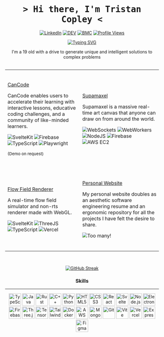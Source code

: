 <div align="center">

  # <samp>&gt; Hi there, I'm <b> Tristan Copley </b> &lt; </samp>
  
[![LinkedIn](https://img.shields.io/badge/LinkedIn-%230077B5.svg?&style=flat-square&logo=linkedin&logoColor=white)](https://www.linkedin.com/in/tristan-copley-0123b9256/)
[![DEV](https://img.shields.io/badge/Dev.to-%23000000.svg?&style=flat-square&logo=dev.to&logoColor=white)](https://dev.to/tristancopley) 
[![BMC](https://img.shields.io/badge/BuyMeACoffee-%23FFDD00.svg?&style=flat-square&logo=buy-me-a-coffee&logoColor=black)](https://www.buymeacoffee.com/tristancopley)
[![Profile Views](https://komarev.com/ghpvc/?username=TristanCopley&style=flat-square)](https://github.com/TristanCopley)

<a href="https://tristan-copley-2023.vercel.app/"><img src="https://readme-typing-svg.demolab.com?font=Fira+Code&duration=4000&pause=1000&color=F7F7F7&center=true&vCenter=true&random=false&width=435&lines=Full-Stack+Developer;Software+Engineer;Product+Designer;Project+Manager;Lead+Programmer" alt="Typing SVG" /></a>

</div>
<div>
<div align="center">I'm a 19 old with a drive to generate unique and intelligent solutions to complex problems</div>
</div>
<br>
  </div>
<table align="center">
<tr>
<td>
  
  <br>
  
  <a href="https://tristan-copley-2023.vercel.app/projects/cancode">CanCode</a>
  
  CanCode enables users to accelerate their learning with interactive lessons, educative coding challenges, and a community of like-minded learners.
  
  ![SvelteKit](https://img.shields.io/badge/-SvelteKit-blueviolet) ![Firebase](https://img.shields.io/badge/-Firebase-orange) ![TypeScript](https://img.shields.io/badge/-TypeScript-brightgreen) ![Playwright](https://img.shields.io/badge/-Playwright-yellow)
  
  <sub>(Demo on request)</sub>
 
   <br>
  
</td>
<td>
  
  <br>
  
  [Supamaxel](http://13.56.13.208/)
  
  Supamaxel is a massive real-time art canvas that anyone can draw on from around the world.
  
  ![WebSockets](https://img.shields.io/badge/-WebSockets-red) ![WebWorkers](https://img.shields.io/badge/-WebWorkers-blue) ![NodeJS](https://img.shields.io/badge/-NodeJS-brightgreen) ![Firebase](https://img.shields.io/badge/-Firebase-orange) ![AWS EC2](https://img.shields.io/badge/-AWS%20EC2-yellow)
 
   <br>
  
  </td>
</tr>
<tr>
<td>
  
  <br>
  
  [Flow Field Renderer](https://flowfields.vercel.app/)
  
  A real-time flow field simulator and non-rts renderer made with WebGL.
  
  ![SvelteKit](https://img.shields.io/badge/-SvelteKit-blueviolet) ![ThreeJS](https://img.shields.io/badge/-ThreeJS-white) ![TypeScript](https://img.shields.io/badge/-TypeScript-brightgreen) ![Vercel](https://img.shields.io/badge/-Vercel-purple)
 
   <br>
  
</td>
<td>
  
  <br>
  
  [Personal Website](https://tristancopley.com/)
  
   My personal website doubles as an aesthetic software engineering resume and an ergonomic repository for all the projects I have felt the desire to share.
  
  ![Too many!](https://img.shields.io/badge/-Too%20many%20to%20count!-darkred)
 
   <br>
  
  </td>
</tr>
</table>
  
</br>
<div align="center">
  
[![GitHub Streak](http://github-readme-streak-stats.herokuapp.com?user=TristanCopley&hide_border=true&background=FFFFFF00&currStreakNum=FF924F&sideNums=B3B3B3&sideLabels=8F8F8F)](https://git.io/streak-stats)
  
</div>
<div align="center">
  
### Skills

<hr>

<a href='https://www.typescriptlang.org/'><img     alt="TypeScript" width="40px" src="https://skillicons.dev/icons?i=ts&theme=dark" /></a>
<a href='https://www.oracle.com/java/'><img        alt="Java"       width="40px" src="https://skillicons.dev/icons?i=java&theme=dark" /></a>
<a href='https://www.rust-lang.org/'><img          alt="Rust"        width="40px" src="https://skillicons.dev/icons?i=rust&theme=dark" /></a>
<a href='https://en.cppreference.com/w/'><img      alt="C++"        width="40px" src="https://skillicons.dev/icons?i=cpp&theme=dark" /></a>
<a href='https://www.python.org/'><img             alt="Python"     width="40px" src="https://skillicons.dev/icons?i=py&theme=dark" /></a>
<a href='https://en.wikipedia.org/wiki/HTML5'><img alt="HTML5"      width="40px" src="https://skillicons.dev/icons?i=html&theme=dark" /></a>
<a href='https://www.tutorialrepublic.com/css-tutorial/'><img alt="CSS3"       width="40px" src="https://skillicons.dev/icons?i=css&theme=dark" /></a>
<a href='https://reactjs.org/'><img                alt="React"      width="40px" src="https://skillicons.dev/icons?i=react&theme=dark" /></a>
<a href='https://kit.svelte.dev/'><img                alt="Svelte"      width="40px" src="https://skillicons.dev/icons?i=svelte&theme=dark" /></a>
<a href='https://nodejs.org/en/'><img alt="Node.js"    width="40px" src="https://skillicons.dev/icons?i=nodejs&theme=dark" /></a>
<a href='https://www.electronjs.org/'><img         alt="Electron"   width="40px" src="https://skillicons.dev/icons?i=electron&theme=dark" /></a>
<a href='https://firebase.google.com/'><img        alt="Firebase"   width="40px" src="https://skillicons.dev/icons?i=firebase&theme=dark" /></a>
<a href='https://threejs.org/'><img                alt="Three.js"   width="40px" src="https://skillicons.dev/icons?i=threejs&theme=dark" /></a>
<a href='https://www.tensorflow.org/'><img                alt="TensorFlow"   width="40px" src="https://skillicons.dev/icons?i=tensorflow&theme=dark" /></a>
<a href='https://tailwindcss.com/'><img            alt="TailwindCSS" width="40px" src="https://skillicons.dev/icons?i=tailwind&theme=dark" /></a>
<a href='https://www.docker.com/'><img alt="Docker"     width="40px" src="https://skillicons.dev/icons?i=docker&theme=dark" /></a>
<a href='https://aws.amazon.com/'><img             alt="AWS"        width="40px" src="https://skillicons.dev/icons?i=aws&theme=dark" /></a>
<a href='https://www.mongodb.com/'><img            alt="MongoDB"    width="40px" src="https://skillicons.dev/icons?i=mongodb&theme=dark" /></a>
<a href='https://github.com/'><img                 alt="Git"        width="40px" src="https://skillicons.dev/icons?i=github&theme=dark" /></a>
<a href="https://vitejs.dev/"><img                 alt="Vite"       width="40px" src="https://skillicons.dev/icons?i=vite&theme=dark"/></a>
<a href="https://vercel.com/"><img                 alt="Vercel"       width="40px" src="https://skillicons.dev/icons?i=vercel&theme=dark"/></a>
<a href="https://expressjs.com/"><img                 alt="Express"       width="40px" src="https://skillicons.dev/icons?i=express&theme=dark"/></a>
<a href="https://figma.com/"><img                 alt="Figma"       width="40px" src="https://skillicons.dev/icons?i=figma&theme=dark"/></a>
<br>

